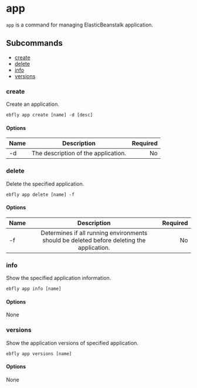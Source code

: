 # app

`app` is a command for managing ElasticBeanstalk application.

## Subcommands

- [create](#create)
- [delete](#delete)
- [info](#info)
- [versions](#versions)

<a name="create"></a>
### create

Create an application.

```
ebfly app create [name] -d [desc]
```

#### Options

| Name | Description                         | Required |
| -----|:-----------------------------------:| --------:|
| -d   | The description of the application. | No       |

<a name="delete"></a>
### delete

Delete the specified application.

```
ebfly app delete [name] -f
```

#### Options

| Name | Description                                                                               | Required |
| -----|:-----------------------------------------------------------------------------------------:| --------:|
| -f   | Determines if all running environments should be deleted before deleting the application. | No       |

<a name="info"></a>
### info

Show the specified application information.

```
ebfly app info [name]
```

#### Options

None

<a name="versions"></a>
### versions

Show the application versions of specified application.

```
ebfly app versions [name]
```

#### Options

None
